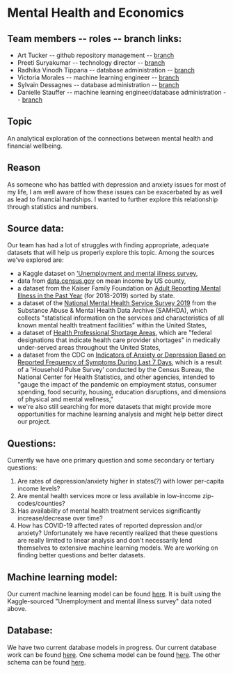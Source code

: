 # Mental Health and Economics

## Team members -- roles -- branch links:
* Art Tucker -- github repository management -- [branch](https://github.com/ArtTucker/mental_health_and_economics/tree/tucker_a_branch_01)
* Preeti Suryakumar -- technology director -- [branch](https://github.com/ArtTucker/mental_health_and_economics/tree/preeti-01)
* Radhika Vinodh Tippana -- database administration -- [branch](https://github.com/ArtTucker/mental_health_and_economics/tree/rtippana)
* Victoria Morales -- machine learning engineer -- [branch](https://github.com/ArtTucker/mental_health_and_economics/tree/morales_v_branch)
* Sylvain Dessagnes -- database administration -- [branch](https://github.com/ArtTucker/mental_health_and_economics/tree/SylvainDessagnes)
* Danielle Stauffer -- machine learning engineer/database administration -- [branch](https://github.com/ArtTucker/mental_health_and_economics/tree/Stauffer_Branch)

## Topic
An analytical exploration of the connections between mental health and financial wellbeing.

## Reason
As someone who has battled with depression and anxiety issues for most of my life, I am well aware of how these issues can be exacerbated by as well as lead to financial hardships. I wanted to further explore this relationship through statistics and numbers.

## Source data:
Our team has had a lot of struggles with finding appropriate, adequate datasets that will help us properly explore this topic. Among the sources we've explored are:
* a Kaggle dataset on ['Unemployment and mental illness survey](https://www.kaggle.com/michaelacorley/unemployment-and-mental-illness-survey),
* data from [data.census.gov](https://data.census.gov/cedsci/table?q=household%20income%20by%20county&tid=ACSST1Y2019.S1902&hidePreview=false) on mean income by US county,
* a dataset from the Kaiser Family Foundation on [Adult Reporting Mental Illness in the Past Year](https://www.kff.org/other/state-indicator/adults-reporting-any-mental-illness-in-the-past-year/?currentTimeframe=0&sortModel=%7B%22colId%22:%22Location%22,%22sort%22:%22asc%22%7D) (for 2018-2019) sorted by state.
* a dataset of the [National Mental Health Service Survey 2019](https://www.datafiles.samhsa.gov/study-dataset/national-mental-health-services-survey-2019-n-mhss-2019-ds0001-nid18959) from the Substance Abuse & Mental Health Data Archive (SAMHDA), which collects "statistical information on the services and characteristics of all known mental health treatment facilities" within the United States,
* a dataset of [Health Professional Shortage Areas](https://console.cloud.google.com/marketplace/product/hhs/health-professional-shortage-areas?project=ucbeconmentalhealth), which are "federal designations that indicate health care provider shortages" in medically under-served areas throughout the United States,
* a dataset from the CDC on [Indicators of Anxiety or Depression Based on Reported Frequency of Symptoms During Last 7 Days](https://data.cdc.gov/NCHS/Indicators-of-Anxiety-or-Depression-Based-on-Repor/8pt5-q6wp), which is a result of a 'Household Pulse Survey' conducted by the Census Bureau, the National Center for Health Statistics, and other agencies, intended to "gauge the impact of the pandemic on employment status, consumer spending, food security, housing, education disruptions, and dimensions of physical and mental wellness,"
* we're also still searching for more datasets that might provide more opportunities for machine learning analysis and might help better direct our project.

## Questions:
Currently we have one primary question and some secondary or tertiary questions:
1. Are rates of depression/anxiety higher in states(?) with lower per-capita income levels?
2. Are mental health services more or less available in low-income zip-codes/counties?
3. Has availability of mental health treatment services significantly increase/decrease over time?
4. How has COVID-19 affected rates of reported depression and/or anxiety?
Unfortunately we have recently realized that these questions are really limited to linear analysis and don't necessarily lend themselves to extensive machine learning models. We are working on finding better questions and better datasets.

## Machine learning model:
Our current machine learning model can be found [here](https://github.com/ArtTucker/mental_health_and_economics/blob/morales_v_branch/unemployement_random_forest.ipynb). It is built using the Kaggle-sourced "Unemployment and mental illness survey" data noted above.

## Database:
We have two current database models in progress. Our current database work can be found [here](https://github.com/ArtTucker/mental_health_and_economics/tree/SylvainDessagnes/Database). One schema model can be found [here](https://github.com/ArtTucker/mental_health_and_economics/blob/SylvainDessagnes/Database/Database_ERD.png?raw=true). The other schema can be found [here](https://github.com/ArtTucker/mental_health_and_economics/blob/SylvainDessagnes/Database/Funding_ERD.png?raw=true).



